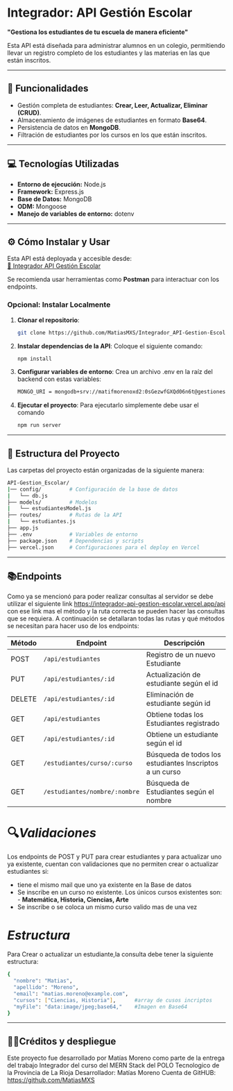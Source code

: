 # Integrador: API Gestión Escolar  

**"Gestiona los estudiantes de tu escuela de manera eficiente"**  

Esta API está diseñada para administrar alumnos en un colegio, permitiendo llevar un registro completo de los estudiantes y las materias en las que están inscritos.  

---

## 🚀 Funcionalidades
- Gestión completa de estudiantes: **Crear, Leer, Actualizar, Eliminar (CRUD)**.
- Almacenamiento de imágenes de estudiantes en formato **Base64**.
- Persistencia de datos en **MongoDB**.
- Filtración de estudiantes por los cursos en los que están inscritos.  

---

## 💻 Tecnologías Utilizadas
- **Entorno de ejecución:** Node.js  
- **Framework:** Express.js  
- **Base de Datos:** MongoDB  
- **ODM:** Mongoose  
- **Manejo de variables de entorno:** dotenv  

---

## ⚙️ Cómo Instalar y Usar

Esta API está deployada y accesible desde:  
[🔗 Integrador API Gestión Escolar](https://integrador-api-gestion-escolar.vercel.app/api)  

Se recomienda usar herramientas como **Postman** para interactuar con los endpoints.  

### Opcional: Instalar Localmente
1. **Clonar el repositorio**:  
   ```bash
   git clone https://github.com/MatiasMXS/Integrador_API-Gestion-Escolar.git

2. **Instalar dependencias de la API**: Coloque el siguiente comando:  
   ```bash
   npm install
3. **Configurar variables de entorno**: Crea un archivo .env en la raíz del backend con estas variables:
   ```bash
   MONGO_URI = mongodb+srv://matifmorenoxd2:0sGezwfGXQd06n6t@gestionescolar.7jqdi.mongodb.net/GestionEscolar?retryWrites=true&w=majority&appName=GestionEscolar
5. **Ejecutar el proyecto**: Para ejecutarlo simplemente debe usar el comando
    ```bash
   npm run server
---
## 📂 **Estructura del Proyecto**  
Las carpetas del proyecto están organizadas de la siguiente manera:  

```bash
API-Gestion_Escolar/  
|── config/         # Configuración de la base de datos
|   └── db.js
├── models/         # Modelos
|   └── estudiantesModel.js
├── routes/         # Rutas de la API
|   └── estudiantes.js
├── app.js
├── .env            # Variables de entorno
├── package.json    # Dependencias y scripts
├── vercel.json     # Configuraciones para el deploy en Vercel
```
---
## 📚**Endpoints**
Como ya se mencionó para poder realizar consultas al servidor se debe utilizar el siguiente link
https://integrador-api-gestion-escolar.vercel.app/api
con ese link mas el método y la ruta correcta se pueden hacer las consultas que se requiera. A continuación se detallaran todas las rutas y qué métodos se necesitan para hacer uso de los endpoints:

| Método | Endpoint | Descripción |
| --- | --- | --- |
| POST | `/api/estudiantes` | Registro de un nuevo Estudiante |
| PUT | `/api/estudiantes/:id` | Actualización de estudiante según el id |
| DELETE | `/api/estudiantes/:id` | Eliminación de estudiante según id |
| GET | `/api/estudiantes` | Obtiene todas los Estudiantes registrado |
| GET | `/api/estudiantes/:id` | Obtiene un estudiante según el id  |
| GET | `/estudiantes/curso/:curso` | Búsqueda de todos los estudiantes Inscriptos a un curso |
| GET | `/estudiantes/nombre/:nombre` | Búsqueda de Estudiantes según el nombre |

# 🔍*Validaciones*
Los endpoints de POST y PUT para crear estudiantes y para actualizar uno ya existente, cuentan con validaciones que no permiten crear o actualizar estudiantes si:
- tiene el mismo mail que uno ya existente en la Base de datos
- Se inscribe en un curso no existente. Los únicos cursos existentes son: - **Matemática, Historia, Ciencias, Arte**
- Se inscribe o se coloca un mismo curso valido mas de una vez

# *Estructura*
Para Crear o actualizar un estudiante,la consulta debe tener la siguiente estructura:
```bash
{
  "nombre": "Matias",
  "apellido": "Moreno",
  "email": "matias.moreno@example.com",
  "cursos": ["Ciencias, Historia"],      #array de cusos incriptos
  "myFile": "data:image/jpeg;base64,"    #Imagen en Base64    
}
```
---

## 👨‍💻**Créditos y despliegue**
Este proyecto fue desarrollado por Matías Moreno como parte de la entrega del trabajo Integrador del curso del MERN Stack del POLO Tecnologico de la Provincia de La Rioja
Desarrollador: Matías Moreno
Cuenta de GitHUB: https://github.com/MatiasMXS



